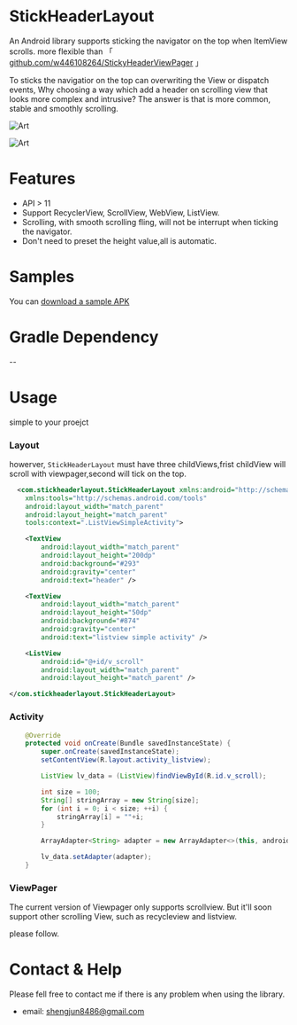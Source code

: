 StickHeaderLayout
======================

An Android library supports sticking the navigator on the top when ItemView scrolls. more flexible than 「 [github.com/w446108264/StickyHeaderViewPager](https://github.com/w446108264/StickyHeaderViewPager) 」


To sticks the navigatior on the top can overwriting the View or dispatch events,
Why choosing a way which add a header on scrolling view that looks more complex and intrusive? The answer is that is more common, stable and smoothly scrolling.
 

 ![Art](https://github.com/w446108264/StickHeaderLayout/raw/master/output/listview.gif)
 
 
![Art](https://github.com/w446108264/StickHeaderLayout/raw/master/output/viewpager.gif)


# Features

* API > 11 
* Support RecyclerView, ScrollView, WebView, ListView.
* Scrolling, with smooth scrolling fling, will not be interrupt when ticking the navigator.
* Don't need to preset the height value,all is automatic.

# Samples

You can [download a sample APK](https://github.com/w446108264/StickHeaderLayout/raw/master/output/simple.apk) 



# Gradle Dependency



--


# Usage
 
simple to your proejct
 
### Layout
 
howerver, `StickHeaderLayout` must have three childViews,frist childView will scroll with viewpager,second will tick on the top.

```xml
  <com.stickheaderlayout.StickHeaderLayout xmlns:android="http://schemas.android.com/apk/res/android"
    xmlns:tools="http://schemas.android.com/tools"
    android:layout_width="match_parent"
    android:layout_height="match_parent"
    tools:context=".ListViewSimpleActivity">

    <TextView
        android:layout_width="match_parent"
        android:layout_height="200dp"
        android:background="#293"
        android:gravity="center"
        android:text="header" />

    <TextView
        android:layout_width="match_parent"
        android:layout_height="50dp"
        android:background="#874"
        android:gravity="center"
        android:text="listview simple activity" />

    <ListView
        android:id="@+id/v_scroll"
        android:layout_width="match_parent"
        android:layout_height="match_parent" />

</com.stickheaderlayout.StickHeaderLayout>
```
 
### Activity

```java
    @Override
    protected void onCreate(Bundle savedInstanceState) {
        super.onCreate(savedInstanceState);
        setContentView(R.layout.activity_listview);

        ListView lv_data = (ListView)findViewById(R.id.v_scroll);

        int size = 100;
        String[] stringArray = new String[size];
        for (int i = 0; i < size; ++i) {
            stringArray[i] = ""+i;
        }

        ArrayAdapter<String> adapter = new ArrayAdapter<>(this, android.R.layout.simple_list_item_1, stringArray);

        lv_data.setAdapter(adapter);
    }
```

### ViewPager
The current version of Viewpager only supports scrollview. But it'll soon support other scrolling View, such as recycleview and listview.

please follow.


# Contact & Help

Please fell free to contact me if there is any problem when using the library.

* email: shengjun8486@gmail.com 

 


